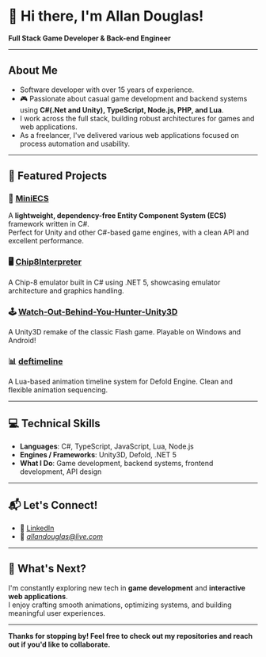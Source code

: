 # 👋 Hi there, I'm Allan Douglas!

**Full Stack Game Developer & Back-end Engineer**

---

## About Me
- Software developer with over 15 years of experience.
- 🎮 Passionate about casual game development and backend systems using **C#(.Net and Unity), TypeScript, Node.js, PHP, and Lua**.
- I work across the full stack, building robust architectures for games and web applications.
- As a freelancer, I've delivered various web applications focused on process automation and usability.

---

## 🌟 Featured Projects

### 🔧 [MiniECS](https://github.com/AllanDouglas/MiniECS)
A **lightweight, dependency-free Entity Component System (ECS)** framework written in C#.  
Perfect for Unity and other C#-based game engines, with a clean API and excellent performance.

### 🖥️ [Chip8Interpreter](https://github.com/AllanDouglas/Chip8Interpreter)
A Chip-8 emulator built in C# using .NET 5, showcasing emulator architecture and graphics handling.

### 🕹️ [Watch-Out-Behind-You-Hunter-Unity3D](https://github.com/AllanDouglas/Watch-Out-Behind-You-Hunter-Unity3D)
A Unity3D remake of the classic Flash game. Playable on Windows and Android!

### 📊 [deftimeline](https://github.com/AllanDouglas/deftimeline)
A Lua-based animation timeline system for Defold Engine. Clean and flexible animation sequencing.

---

## 💻 Technical Skills

- **Languages**: C#, TypeScript, JavaScript, Lua, Node.js  
- **Engines / Frameworks**: Unity3D, Defold, .NET 5  
- **What I Do**: Game development, backend systems, frontend development, API design

---

## 📬 Let's Connect!

- 🔗 [LinkedIn](https://www.linkedin.com/in/allandouglas/)
- 📧 *allandouglas@live.com*

---

## 🚀 What's Next?

I'm constantly exploring new tech in **game development** and **interactive web applications**.  
I enjoy crafting smooth animations, optimizing systems, and building meaningful user experiences.

---

**Thanks for stopping by! Feel free to check out my repositories and reach out if you'd like to collaborate.**
